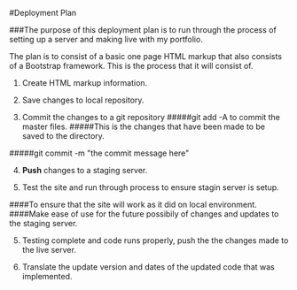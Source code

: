 #Deployment Plan

###The purpose of this deployment plan is to run through the process of setting up a server and making live with my portfolio.

The plan is to consist of a basic one page HTML markup that also consists of a Bootstrap framework. This is the process that it will consist of.

1. Create HTML markup information.

2. Save changes to local repository.

3. Commit the changes to a git repository
#####git add -A to commit the master files.
#####This is the changes that have been made to be saved to the directory.

#####git commit -m "the commit message here"


4. <strong>Push</strong> changes to a staging server.

5. Test the site and run through process to ensure stagin server is setup.

####To ensure that the site will work as it did on local environment.
####Make ease of use for the future possibily of changes and updates to the staging server.

5. Testing complete and code runs properly, push the the changes made to the live server.

6. Translate the update version and dates of the updated code that was implemented.